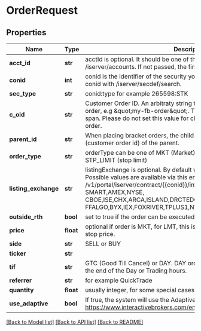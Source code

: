 # OrderRequest

## Properties
Name | Type | Description | Notes
------------ | ------------- | ------------- | -------------
**acct_id** | **str** | acctId is optional. It should be one of the accounts returned by /iserver/accounts. If not passed, the first one in the list is selected.  | [optional] 
**conid** | **int** | conid is the identifier of the security you want to trade, you can find the conid with /iserver/secdef/search.  | [optional] 
**sec_type** | **str** | conid:type for example 265598:STK | [optional] 
**c_oid** | **str** | Customer Order ID. An arbitraty string that can be used to identify the order, e.g \&quot;my-fb-order\&quot;. The value must be unique for a 24h span. Please do not set this value for child orders when placing a bracket order.  | [optional] 
**parent_id** | **str** | When placing bracket orders, the child parentId must be equal to the cOId (customer order id) of the parent.  | [optional] 
**order_type** | **str** | orderType can be one of MKT (Market), LMT (Limit), STP (Stop) or STP_LIMIT (stop limit)  | [optional] 
**listing_exchange** | **str** | listingExchange is optional. By default we use \&quot;SMART\&quot; routing. Possible values are available via this end point: /v1/portal/iserver/contract/{{conid}}/info, see valid_exchange: e.g: SMART,AMEX,NYSE, CBOE,ISE,CHX,ARCA,ISLAND,DRCTEDGE,BEX,BATS,EDGEA,CSFBALGO,JE FFALGO,BYX,IEX,FOXRIVER,TPLUS1,NYSENAT,PSX  | [optional] 
**outside_rth** | **bool** | set to true if the order can be executed outside regular trading hours.  | [optional] 
**price** | **float** | optional if order is MKT, for LMT, this is the limit price. For STP this is the stop price.  | [optional] 
**side** | **str** | SELL or BUY | [optional] 
**ticker** | **str** |  | [optional] 
**tif** | **str** | GTC (Good Till Cancel) or DAY. DAY orders are automatically cancelled at the end of the Day or Trading hours.  | [optional] 
**referrer** | **str** | for example QuickTrade | [optional] 
**quantity** | **float** | usually integer, for some special cases can be float numbers | [optional] 
**use_adaptive** | **bool** | If true, the system will use the Adaptive Algo to submit the order https://www.interactivebrokers.com/en/index.php?f&#x3D;19091  | [optional] 

[[Back to Model list]](../README.md#documentation-for-models) [[Back to API list]](../README.md#documentation-for-api-endpoints) [[Back to README]](../README.md)


